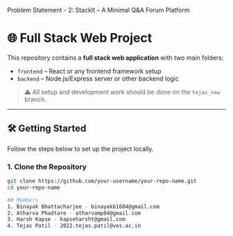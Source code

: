 Problem Statement - 2: StackIt – A Minimal Q&A Forum Platform
# 🌐 Full Stack Web Project

This repository contains a **full stack web application** with two main folders:

- `frontend` – React or any frontend framework setup
- `backend` – Node.js/Express server or other backend logic

> ⚠️ All setup and development work should be done on the `tejas_new` branch.

---

## 🛠️ Getting Started

Follow the steps below to set up the project locally.

### 1. Clone the Repository

```bash
git clone https://github.com/your-username/your-repo-name.git
cd your-repo-name

## Members
1. Binayak Bhattacharjee - binayakb1604@gmail.com
2. Atharva Phadtare - atharvamp04@gmail.com
3. Harsh Kapse - kapseharsht@gmail.com
4. Tejas Patil - 2022.tejas.patil@ves.ac.in
